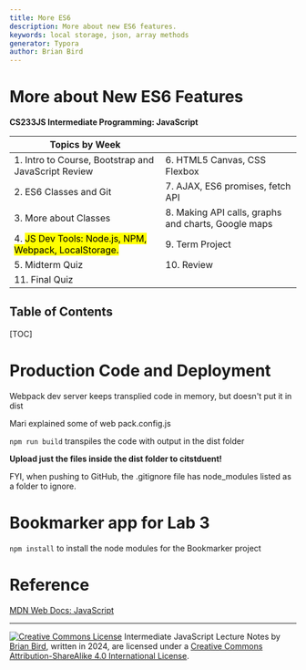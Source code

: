 ```yaml
---
title: More ES6
description: More about new ES6 features.
keywords: local storage, json, array methods
generator: Typora
author: Brian Bird
---
```


<h1>More about New ES6 Features</h1>

**CS233JS Intermediate Programming: JavaScript**

| Topics by Week                                               |                                                     |
| ------------------------------------------------------------ | --------------------------------------------------- |
| 1. Intro to Course, Bootstrap and JavaScript Review          | 6. HTML5 Canvas, CSS Flexbox                        |
| 2. ES6 Classes and Git                                       | 7. AJAX, ES6 promises, fetch API                    |
| 3. More about Classes                                        | 8. Making API calls, graphs and charts, Google maps |
| 4. <mark>JS Dev Tools: Node.js, NPM, Webpack, LocalStorage.</mark> | 9. Term Project                                     |
| 5. Midterm Quiz                                              | 10. Review                                          |
| 11. Final Quiz                                               |                                                     |



<h2>Table of Contents</h2>

[TOC]



# Production Code and Deployment

Webpack dev server keeps transplied code in memory, but doesn't put it in dist

Mari explained some of web pack.config.js

`npm run build` transpiles the code with output in the dist folder

**Upload just the files inside the dist folder to citstduent!**

FYI, when pushing to GitHub, the .gitignore file has node_modules listed as a folder to ignore.



# Bookmarker app for Lab 3

`npm install` to install the node modules for the Bookmarker project





# Reference

[MDN Web Docs: JavaScript](https://developer.mozilla.org/en-US/docs/Web/javascript)



[^1]: Mari's list of "new" features is a little longer than mine because she included some features we already covered in my CS133JS class.

---

[![Creative Commons License](https://i.creativecommons.org/l/by-sa/4.0/88x31.png)](http://creativecommons.org/licenses/by-sa/4.0/) Intermediate JavaScript Lecture Notes by [Brian Bird](https://profbird.dev), written in <time>2024</time>, are licensed under a [Creative Commons Attribution-ShareAlike 4.0 International License](http://creativecommons.org/licenses/by-sa/4.0/). 